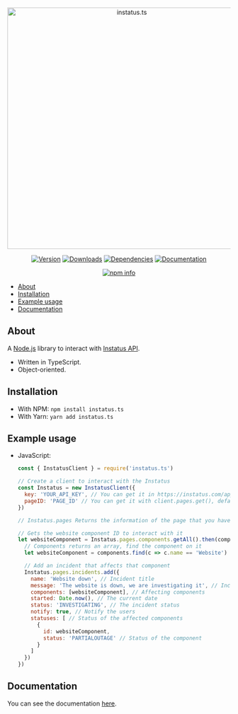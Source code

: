 <div align="center">
  <br/>
  <p>
    <a href="https://instatus.vicente015.dev/"><img src="https://cdn.jsdelivr.net/gh/Vicente015/instatus.ts@dev/.github/header.svg" width="546" alt="instatus.ts"/></a>
  </p>
  <p>
    <a href="https://www.npmjs.com/package/instatus.ts"><img src="https://img.shields.io/npm/v/instatus.ts.svg?maxAge=3600" alt="Version"/></a>
    <a href="https://www.npmjs.com/package/instatus.ts"><img src="https://img.shields.io/npm/dt/instatus.ts.svg?maxAge=3600" alt="Downloads"/></a>
    <a href="https://david-dm.org/Vicente015/instatus.ts"><img src="https://img.shields.io/david/Vicente015/instatus.ts.svg?maxAge=3600" alt="Dependencies"/></a>
    <a href="https://instatus.vicente015.dev"><img src="https://img.shields.io/badge/Documentation-instatus.vicente015.dev-yellow" alt="Documentation">
  </p>
  <p>
    <a href="https://nodei.co/npm/instatus.ts/"><img src="https://nodei.co/npm/instatus.ts.png?downloads=true&stars=true" alt="npm info" /></a>
  </p>
</div>

- [About](#about)
- [Installation](#installation)
- [Example usage](#example-usage)
- [Documentation](#documentation)

## About
A [Node.js](https://nodejs.org/) library to interact with [Instatus API](https://instatus.com/help/api).

* Written in TypeScript.
* Object-oriented.

## Installation
* With NPM: `npm install instatus.ts`
* With Yarn: `yarn add instatus.ts`

## Example usage
* JavaScript: 
  ```js
  const { InstatusClient } = require('instatus.ts')

  // Create a client to interact with the Instatus
  const Instatus = new InstatusClient({
    key: 'YOUR_API_KEY', // You can get it in https://instatus.com/app/developer
    pageID: 'PAGE_ID' // You can get it with client.pages.get(), default to the first page
  })

  // Instatus.pages Returns the information of the page that you have provided in the options or the first one you have, from here you can interact with your page

  // Gets the website component ID to interact with it
  let websiteComponent = Instatus.pages.components.getAll().then(components => {
    // Components returns an array, find the component on it
    let websiteComponent = components.find(c => c.name == 'Website')

    // Add an incident that affects that component
    Instatus.pages.incidents.add({
      name: 'Website down', // Incident title
      message: 'The website is down, we are investigating it', // Incident description
      components: [websiteComponent], // Affecting components
      started: Date.now(), // The current date
      status: 'INVESTIGATING', // The incident status 
      notify: true, // Notify the users
      statuses: [ // Status of the affected components
        {
          id: websiteComponent,
          status: 'PARTIALOUTAGE' // Status of the component
        }
      ]
    })
  })
  ```

## Documentation
You can see the documentation [here](https://instatus.vicente015.dev/).